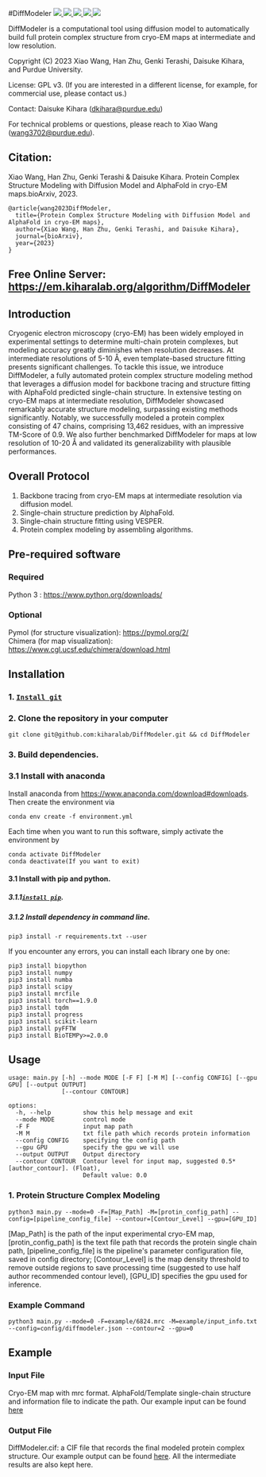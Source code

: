 
#DiffModeler
<a href="https://github.com/marktext/marktext/releases/latest">
   <img src="https://img.shields.io/badge/DiffModeler-v1.0.0-green">
   <img src="https://img.shields.io/badge/platform-Linux%20%7C%20Mac%20-green">
   <img src="https://img.shields.io/badge/Language-python3-green">
   <img src="https://img.shields.io/badge/dependencies-tested-green">
   <img src="https://img.shields.io/badge/licence-GNU-green">
</a>  

DiffModeler is a computational tool using diffusion model to automatically build full protein complex structure from cryo-EM maps at intermediate and low resolution.  

Copyright (C) 2023 Xiao Wang, Han Zhu, Genki Terashi, Daisuke Kihara, and Purdue University. 

License: GPL v3. (If you are interested in a different license, for example, for commercial use, please contact us.) 

Contact: Daisuke Kihara (dkihara@purdue.edu)

For technical problems or questions, please reach to Xiao Wang (wang3702@purdue.edu).

## Citation:

Xiao Wang, Han Zhu, Genki Terashi & Daisuke Kihara. Protein Complex Structure Modeling with Diffusion Model and AlphaFold in cryo-EM maps.bioArxiv, 2023.
```
@article{wang2023DiffModeler,   
  title={Protein Complex Structure Modeling with Diffusion Model and AlphaFold in cryo-EM maps},   
  author={Xiao Wang, Han Zhu, Genki Terashi, and Daisuke Kihara},    
  journal={bioArxiv},    
  year={2023}    
}   
```

## Free Online Server: https://em.kiharalab.org/algorithm/DiffModeler

## Introduction
Cryogenic electron microscopy (cryo-EM) has been widely employed in experimental settings to determine multi-chain protein complexes, but modeling accuracy greatly diminishes when resolution decreases. At intermediate resolutions of 5-10 Å, even template-based structure fitting presents significant challenges. To tackle this issue, we introduce DiffModeler, a fully automated protein complex structure modeling method that leverages a diffusion model for backbone tracing and structure fitting with AlphaFold predicted single-chain structure. In extensive testing on cryo-EM maps at intermediate resolution, DiffModeler showcased remarkably accurate structure modeling, surpassing existing methods significantly. Notably, we successfully modeled a protein complex consisting of 47 chains, comprising 13,462 residues, with an impressive TM-Score of 0.9. We also further benchmarked DiffModeler for maps at low resolution of 10-20 Å and validated its generalizability with plausible performances. 

## Overall Protocol 
1) Backbone tracing from cryo-EM maps at intermediate resolution via diffusion model. 
2) Single-chain structure prediction by AlphaFold. 
3) Single-chain structure fitting using VESPER. 
4) Protein complex modeling by assembling algorithms. 

## Pre-required software
### Required 
Python 3 : https://www.python.org/downloads/   
### Optional
Pymol (for structure visualization): https://pymol.org/2/    
Chimera (for map visualization): https://www.cgl.ucsf.edu/chimera/download.html  

## Installation  
### 1. [`Install git`](https://git-scm.com/book/en/v2/Getting-Started-Installing-Git) 
### 2. Clone the repository in your computer 
```
git clone git@github.com:kiharalab/DiffModeler.git && cd DiffModeler
```

### 3. Build dependencies.   
### 3.1 Install with anaconda
Install anaconda from https://www.anaconda.com/download#downloads.
Then create the environment via
```commandline
conda env create -f environment.yml
```

Each time when you want to run this software, simply activate the environment by
```
conda activate DiffModeler
conda deactivate(If you want to exit) 
```
#### 3.1 Install with pip and python.
##### 3.1.1[`install pip`](https://pip.pypa.io/en/stable/installing/).
##### 3.1.2  Install dependency in command line.
```
pip3 install -r requirements.txt --user
```
If you encounter any errors, you can install each library one by one:
```
pip3 install biopython
pip3 install numpy
pip3 install numba
pip3 install scipy
pip3 install mrcfile
pip3 install torch==1.9.0
pip3 install tqdm
pip3 install progress
pip3 install scikit-learn
pip3 install pyFFTW
pip3 install BioTEMPy>=2.0.0
```

## Usage
```commandline
usage: main.py [-h] --mode MODE [-F F] [-M M] [--config CONFIG] [--gpu GPU] [--output OUTPUT]
               [--contour CONTOUR]

options:
  -h, --help         show this help message and exit
  --mode MODE        control mode
  -F F               input map path
  -M M               txt file path which records protein information
  --config CONFIG    specifying the config path
  --gpu GPU          specify the gpu we will use
  --output OUTPUT    Output directory
  --contour CONTOUR  Contour level for input map, suggested 0.5*[author_contour]. (Float),
                     Default value: 0.0
```
### 1. Protein Structure Complex Modeling
```commandline
python3 main.py --mode=0 -F=[Map_Path] -M=[protin_config_path] --config=[pipeline_config_file] --contour=[Contour_Level] --gpu=[GPU_ID]
```
[Map_Path] is the path of the input experimental cryo-EM map, [protin_config_path] is the text file path that records the protein single chain path, [pipeline_config_file] is the pipeline's parameter configuration file, saved in config directory; [Contour_Level] is the map density threshold to remove outside regions to save processing time (suggested to use half author recommended contour level), [GPU_ID] specifies the gpu used for inference.

### Example Command
```commandline
python3 main.py --mode=0 -F=example/6824.mrc -M=example/input_info.txt --config=config/diffmodeler.json --contour=2 --gpu=0
```
## Example
### Input File
Cryo-EM map with mrc format. 
AlphaFold/Template single-chain structure and information file to indicate the path.
Our example input can be found [here]()

### Output File 
DiffModeler.cif: a CIF file that records the final modeled protein complex structure.
Our example output can be found [here](). All the intermediate results are also kept here. 
